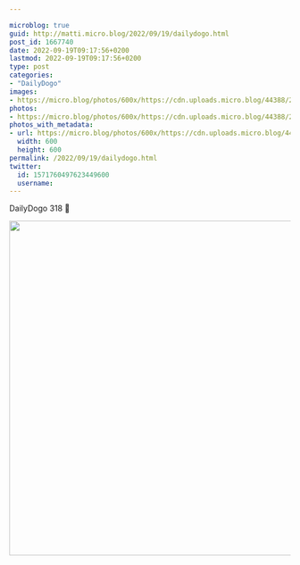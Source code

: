 ```yaml
---

microblog: true
guid: http://matti.micro.blog/2022/09/19/dailydogo.html
post_id: 1667740
date: 2022-09-19T09:17:56+0200
lastmod: 2022-09-19T09:17:56+0200
type: post
categories:
- "DailyDogo"
images:
- https://micro.blog/photos/600x/https://cdn.uploads.micro.blog/44388/2022/33df1ef637.jpg
photos:
- https://micro.blog/photos/600x/https://cdn.uploads.micro.blog/44388/2022/33df1ef637.jpg
photos_with_metadata:
- url: https://micro.blog/photos/600x/https://cdn.uploads.micro.blog/44388/2022/33df1ef637.jpg
  width: 600
  height: 600
permalink: /2022/09/19/dailydogo.html
twitter:
  id: 1571760497623449600
  username:
---
```

DailyDogo 318 🐶

<img src="https://micro.blog/photos/600x/https://blog.martin-haehnel.de/uploads/2022/33df1ef637.jpg" width="600" height="600" alt="" />
